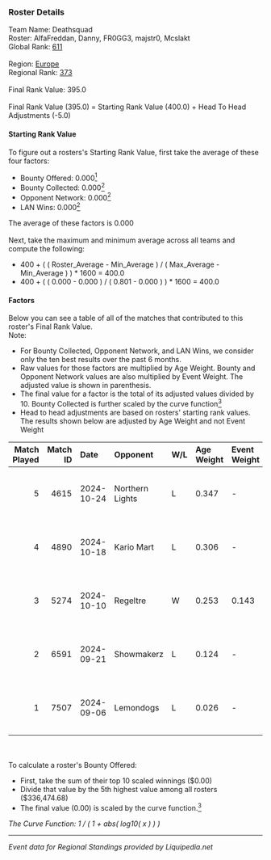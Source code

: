 ### Roster Details<br />
Team Name: Deathsquad<br />
Roster: AlfaFreddan, Danny, FR0GG3, majstr0, Mcslakt<br />
Global Rank: [611](../standings_global.md)<br />
<br />
Region: [Europe]( ../standings_europe.md)<br />
Regional Rank: [373]( ../standings_europe.md)<br />
<br />
Final Rank Value:  395.0<br />
<br />
Final Rank Value (395.0) = Starting Rank Value (400.0) + Head To Head Adjustments (-5.0)<br />

#### Starting Rank Value<br />
To figure out a rosters's Starting Rank Value, first take the average of these four factors:<br />
- Bounty Offered: 0.000[<sup>1</sup>](#table2)
- Bounty Collected: 0.000[<sup>2</sup>](#table1)
- Opponent Network: 0.000[<sup>2</sup>](#table1)
- LAN Wins: 0.000[<sup>2</sup>](#table1)

The average of these factors is 0.000<br />
<br />
Next, take the maximum and minimum average across all teams and compute the following:<br />
- 400 + ( ( Roster_Average - Min_Average ) / ( Max_Average - Min_Average ) ) * 1600 = 400.0
- 400 + ( ( 0.000 - 0.000 ) / ( 0.801 - 0.000 ) ) * 1600 = 400.0


#### Factors<br />
Below you can see a table of all of the matches that contributed to this roster's Final Rank Value.<br />
Note:<br />

- For Bounty Collected, Opponent Network, and LAN Wins, we consider only the ten best results over the past 6 months.
- Raw values for those factors are multiplied by Age Weight. Bounty and Opponent Network values are also multiplied by Event Weight. The adjusted value is shown in parenthesis.
- The final value for a factor is the total of its adjusted values divided by 10. Bounty Collected is further scaled by the curve function[<sup>3</sup>](#curveFunction)
- Head to head adjustments are based on rosters' starting rank values. The results shown below are adjusted by Age Weight and not Event Weight
<span id="table1"></span><br />


| Match Played | Match ID | Date       | Opponent        | W/L | Age Weight | Event Weight | Bounty Collected | Opponent Network | LAN Wins  | H2H Adj. | Roster                                       |
| -: | -: | :- | :- | :- | :- | :- | :- | :- | :- | -: | :- |
|            5 |     4615 | 2024-10-24 | Northern Lights | L   | 0.347      | -            | -                | -                | -         |    -5.43 | AlfaFreddan, Danny, FR0GG3, majstr0, Mcslakt |
|            4 |     4890 | 2024-10-18 | Kario Mart      | L   | 0.306      | -            | -                | -                | -         |    -2.16 | AlfaFreddan, Danny, FR0GG3, majstr0, Mcslakt |
|            3 |     5274 | 2024-10-10 | Regeltre        | W   | 0.253      | 0.143        | 0.000 (0.000)    | 0.002 (0.000)    | 0 (0.000) |     3.99 | AlfaFreddan, Danny, FR0GG3, majstr0, Mcslakt |
|            2 |     6591 | 2024-09-21 | Showmakerz      | L   | 0.124      | -            | -                | -                | -         |    -0.97 | AlfaFreddan, Danny, FR0GG3, majstr0, Mcslakt |
|            1 |     7507 | 2024-09-06 | Lemondogs       | L   | 0.026      | -            | -                | -                | -         |    -0.41 | AlfaFreddan, Danny, FR0GG3, majstr0, Mcslakt |

<br />
<span id="table2"></span><br />
To calculate a roster's Bounty Offered:<br />

- First, take the sum of their top 10 scaled winnings ($0.00)
- Divide that value by the 5th highest value among all rosters ($336,474.68)
- The final value (0.00) is scaled by the curve function.[<sup>3</sup>](#curveFunction)

<span id="curveFunction"></span>_The Curve Function: 1 / ( 1 + abs( log10( x ) ) )_<br />

---
_Event data for Regional Standings provided by Liquipedia.net_<br />
